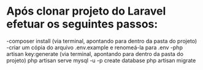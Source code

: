 # Após clonar projeto do Laravel efetuar os seguintes passos:

-composer install (via terminal, apontando para dentro da pasta do projeto)
-criar um cópia do arquivo .env.example e renomeá-la para .env
-php artisan key:generate (via terminal, apontando para dentro da pasta do projeto)
php artisan serve
mysql -u -p
create database
php artisan migrate
